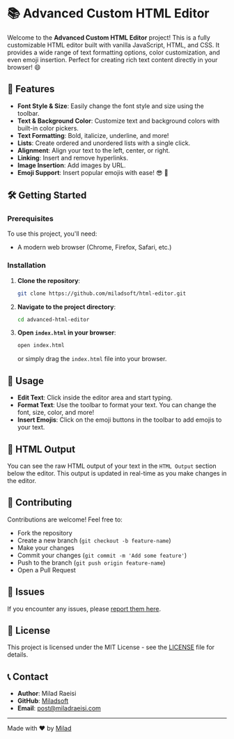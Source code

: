 # 📚 Advanced Custom HTML Editor

Welcome to the **Advanced Custom HTML Editor** project! This is a fully customizable HTML editor built with vanilla JavaScript, HTML, and CSS. It provides a wide range of text formatting options, color customization, and even emoji insertion. Perfect for creating rich text content directly in your browser! 😄

## 🚀 Features

- **Font Style & Size**: Easily change the font style and size using the toolbar.
- **Text & Background Color**: Customize text and background colors with built-in color pickers.
- **Text Formatting**: Bold, italicize, underline, and more!
- **Lists**: Create ordered and unordered lists with a single click.
- **Alignment**: Align your text to the left, center, or right.
- **Linking**: Insert and remove hyperlinks.
- **Image Insertion**: Add images by URL.
- **Emoji Support**: Insert popular emojis with ease! 😎 🎉

## 🛠️ Getting Started

### Prerequisites

To use this project, you'll need:

- A modern web browser (Chrome, Firefox, Safari, etc.)

### Installation

1. **Clone the repository**:
   ```bash
   git clone https://github.com/miladsoft/html-editor.git
   ```

2. **Navigate to the project directory**:
   ```bash
   cd advanced-html-editor
   ```

3. **Open `index.html` in your browser**:
   ```bash
   open index.html
   ```
   or simply drag the `index.html` file into your browser.

## 🎨 Usage

- **Edit Text**: Click inside the editor area and start typing.
- **Format Text**: Use the toolbar to format your text. You can change the font, size, color, and more!
- **Insert Emojis**: Click on the emoji buttons in the toolbar to add emojis to your text.

## 📄 HTML Output

You can see the raw HTML output of your text in the `HTML Output` section below the editor. This output is updated in real-time as you make changes in the editor.

## 🤝 Contributing

Contributions are welcome! Feel free to:

- Fork the repository
- Create a new branch (`git checkout -b feature-name`)
- Make your changes
- Commit your changes (`git commit -m 'Add some feature'`)
- Push to the branch (`git push origin feature-name`)
- Open a Pull Request

## 🐛 Issues

If you encounter any issues, please [report them here](https://github.com/miladsoft/html-editor/issues).

## 📄 License

This project is licensed under the MIT License - see the [LICENSE](LICENSE) file for details.

## 📞 Contact

- **Author**: Milad Raeisi
- **GitHub**: [Miladsoft](https://github.com/miladsoft)
- **Email**: post@miladraeisi.com

---

Made with ❤️ by [Milad](https://github.com/miladsoft)
 

 